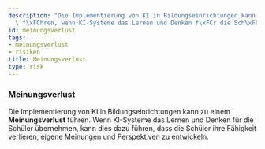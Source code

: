 ```yaml
---
description: "Die Implementierung von KI in Bildungseinrichtungen kann zu einem Meinungsverlust\
  \ f\xFChren, wenn KI-Systeme das Lernen und Denken f\xFCr die Sch\xFCler \xFCbernehmen."
id: meinungsverlust
tags:
- meinungsverlust
- risiken
title: Meinungsverlust
type: risk
---
```



### Meinungsverlust

Die Implementierung von KI in Bildungseinrichtungen kann zu einem **Meinungsverlust** führen. Wenn KI-Systeme das Lernen und Denken für die Schüler übernehmen, kann dies dazu führen, dass die Schüler ihre Fähigkeit verlieren, eigene Meinungen und Perspektiven zu entwickeln.
